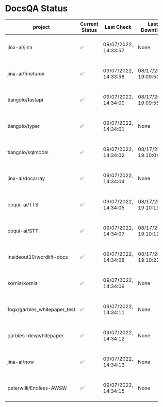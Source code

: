 # DocsQA Status

|          project           |Current Status|     Last Check     |   Last Downtime    |              % Uptime              |
|----------------------------|--------------|--------------------|--------------------|------------------------------------|
|jina-ai/jina                |✅            |09/07/2022, 14:33:57|None                |100.000 (since 08/29/2022, 11:24:14)|
|jina-ai/finetuner           |✅            |09/07/2022, 14:33:58|08/17/2022, 19:09:50|98.704 (since 08/15/2022, 07:09:42) |
|tiangolo/fastapi            |✅            |09/07/2022, 14:34:00|08/17/2022, 19:09:55|98.869 (since 08/15/2022, 07:09:42) |
|tiangolo/typer              |✅            |09/07/2022, 14:34:01|None                |100.000 (since 09/05/2022, 23:29:05)|
|tiangolo/sqlmodel           |✅            |09/07/2022, 14:34:02|08/17/2022, 19:10:04|94.638 (since 08/15/2022, 07:09:42) |
|jina-ai/docarray            |✅            |09/07/2022, 14:34:04|None                |99.736 (since 08/24/2022, 01:39:12) |
|coqui-ai/TTS                |✅            |09/07/2022, 14:34:05|08/17/2022, 19:10:13|99.824 (since 08/15/2022, 07:09:42) |
|coqui-ai/STT                |✅            |09/07/2022, 14:34:07|08/17/2022, 19:10:19|96.945 (since 08/15/2022, 07:09:42) |
|insideout10/wordlift-docs   |✅            |09/07/2022, 14:34:08|08/17/2022, 19:10:23|96.792 (since 08/15/2022, 07:09:42) |
|kornia/kornia               |✅            |09/07/2022, 14:34:09|None                |99.522 (since 08/30/2022, 13:49:49) |
|fogx/garbles_whitepaper_test|✅            |09/07/2022, 14:34:11|None                |100.000 (since 09/05/2022, 12:53:01)|
|garbles-dev/whitepaper      |✅            |09/07/2022, 14:34:12|None                |99.614 (since 08/24/2022, 01:39:12) |
|jina-ai/now                 |✅            |09/07/2022, 14:34:13|None                |100.000 (since 08/24/2022, 01:39:12)|
|peterwilli/Endless-AWSW     |✅            |09/07/2022, 14:34:15|None                |100.000 (since 09/05/2022, 08:33:35)|
